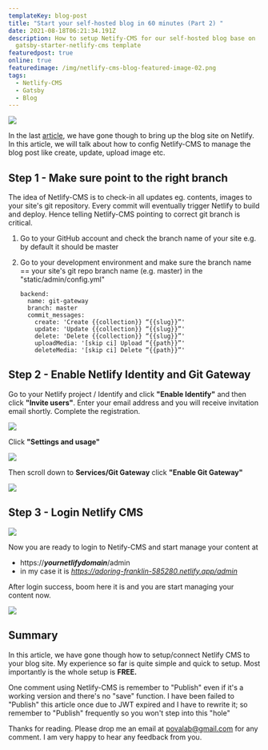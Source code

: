 ```yaml
---
templateKey: blog-post
title: "Start your self-hosted blog in 60 minutes (Part 2) "
date: 2021-08-18T06:21:34.191Z
description: How to setup Netify-CMS for our self-hosted blog base on
  gatsby-starter-netlify-cms template
featuredpost: true
online: true
featuredimage: /img/netlify-cms-blog-featured-image-02.png
tags:
  - Netlify-CMS
  - Gatsby
  - Blog
---
```

![](/img/netlify-cms-blog-featured-image-02.png)

In the last [article](https://andy.povalab.com/blog/2016-12-17-making-sense-of-the-scaas-new-flavor-wheel/), we have gone though to bring up the blog site on Netlify. In this article, we will talk about how to config Netlify-CMS to manage the blog post like create, update, upload image etc.

## Step 1 - Make sure point to the right branch

The idea of Netlify-CMS is to check-in all updates eg. contents, images to your site's git repository. Every commit will eventually trigger Netlify to build and deploy. Hence telling Netlify-CMS pointing to correct git branch is critical.

1. Go to your GitHub account and check the branch name of your site e.g. by default it should be master
2. Go to your development environment and make sure the branch name == your site's git repo branch name (e.g. master) in the "static/admin/config.yml"

   ```
   backend:
     name: git-gateway
     branch: master
     commit_messages:
       create: 'Create {{collection}} “{{slug}}”'
       update: 'Update {{collection}} “{{slug}}”'
       delete: 'Delete {{collection}} “{{slug}}”'
       uploadMedia: '[skip ci] Upload “{{path}}”'
       deleteMedia: '[skip ci] Delete “{{path}}”'
   ```

## Step 2 - Enable Netlify Identity and Git Gateway

Go to your Netlify project / Identify and click **"Enable Identify"** and then click **"Invite users"**. Enter your email address and you will receive invitation email shortly. Complete the registration.

![](/img/netlify_cms_step1.jpg)

Click **"Settings and usage"**

![](/img/netlify_cms_step3.jpg)

Then scroll down to **Services/Git Gateway** click **"Enable Git Gateway"**

![](/img/netlify_cms_step4.jpg)

## Step 3 - Login Netlify CMS

![](/img/netlify_cms_step2.jpg)

Now you are ready to login to Netify-CMS and start manage your content at

* https://***yournetlifydomain***/admin
* in my case it is *https://adoring-franklin-585280.netlify.app/admin*

After login success, boom here it is and you are start managing your content now.

![](/img/netlify_cms_step5.jpg)

## Summary

In this article, we have gone though how to setup/connect Netlify CMS to your blog site. My experience so far is quite simple and quick to setup. Most importantly is the whole setup is **FREE.**

One comment using Netlify-CMS is remember to "Publish" even if it's a working version and there's no "save" function. I have been failed to "Publish" this article once due to JWT expired and I have to rewrite it; so remember to "Publish" frequently so you won't step into this "hole"

Thanks for reading. Please drop me an email at povalab@gmail.com for any comment. I am very happy to hear any feedback from you.
